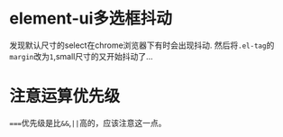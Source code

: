 # element-ui多选框抖动 

发现默认尺寸的select在chrome浏览器下有时会出现抖动.
然后将`.el-tag`的`margin`改为`1`,small尺寸的又开始抖动了...


# 注意运算优先级  

`===`优先级是比`&&`,`||`高的，应该注意这一点。